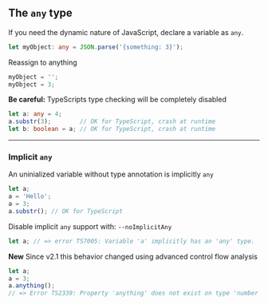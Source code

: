 ## The `any` type

If you need the dynamic nature of JavaScript, declare a variable as `any`.

```typescript
let myObject: any = JSON.parse('{something: 3}');
```

Reassign to anything <!-- .element class="fragment" data-fragment-index="0" -->

```typescript
myObject = '';
myObject = 3;
```
<!-- .element class="fragment" data-fragment-index="0" -->

**Be careful:** TypeScripts type checking will be completely disabled

<!-- .element class="fragment" data-fragment-index="1" -->

```typescript
let a: any = 4;
a.substr(3);        // OK for TypeScript, crash at runtime
let b: boolean = a; // OK for TypeScript, crash at runtime
```

<!-- .element class="fragment" data-fragment-index="1" -->

---

### Implicit `any`

An uninialized variable without type annotation is implicitly `any`

```typescript
let a;
a = 'Hello';
a = 3;
a.substr(); // OK for TypeScript
```

Disable implicit `any` support with: `--noImplicitAny`

<!-- .element class="fragment" data-fragment-index="0" -->

```typescript
let a; // => error TS7005: Variable 'a' implicitly has an 'any' type.
```

<!-- .element class="fragment" data-fragment-index="0" -->

**New** Since v2.1 this behavior changed using advanced control flow analysis

<!-- .element class="fragment" data-fragment-index="1" -->

```typescript
let a;
a = 3;
a.anything();
// => Error TS2339: Property 'anything' does not exist on type 'number'.
```
<!-- .element class="fragment" data-fragment-index="1" -->

